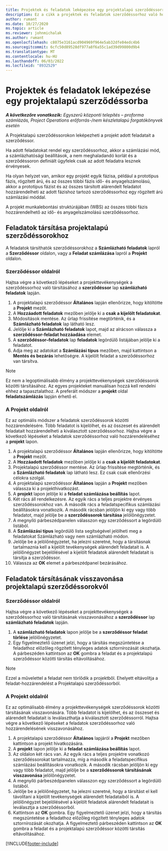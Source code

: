 ```yaml
---
title: Projektek és feladatok leképezése egy projektalapú szerződéssorra - Lite
description: Ez a cikk a projektek és feladatok szerződéssorhoz való hozzáadásával és eltávolításával kapcsolatban tartalmaz tájékoztatást.
author: rumant
ms.date: 10/27/2020
ms.topic: article
ms.reviewer: johnmichalak
ms.author: rumant
ms.openlocfilehash: c8075e3161acd904969f964e5ab32dfe04edc4b6
ms.sourcegitcommit: 6cfc50d89528df977a8f6a55c1ad39d99800d9b4
ms.translationtype: MT
ms.contentlocale: hu-HU
ms.lasthandoff: 06/03/2022
ms.locfileid: "8932529"
---
```

# <a name="map-projects-and-tasks-to-a-project-based-contract-line"></a>Projektek és feladatok leképezése egy projektalapú szerződéssorba 

_**A következőre vonatkozik:** Egyszerű központi telepítés – proforma számlázás, Project Operations erőforrás-/nem készletalapú forgatókönyvek esetén_

A Projektalapú szerződéssorokon leképezheti a projekt adott feladatait a szerződéssor.

Ha adott feladatokat rendel egy szerződéssorhoz, akkor a számlázási mód, a számlázhatósági beállítások, a nem meghaladandó korlát és a szerződéssoron definiált ügyfelek csak az adott feladatra lesznek érvényesek.

Ha olyan helyzet van, amikor egy projekt egyik fázisa, például a prototípus fázis, rögzített árú, és az összes többi fázis idő- és anyagelszámolású, akkor a prototípus fázist és az összes társított alárendelt feladatot hozzárendelheti az adott fázishoz tartozó szerződéssorhoz egy rögzített árú számlázási móddal.

A projekt munkalebontási struktúrájában (WBS) az összes többi fázis hozzárendelhető az idő- és anyagelszámolású szerződéssorhoz.

## <a name="associate-tasks-to-project-based-contract-lines"></a>Feladatok társítása projektalapú szerződéssorokhoz

A feladatok társíthatók szerződéssorokhoz a **Számlázható feladatok** lapról a **Szerződéssor** oldalon, vagy a **Feladat számlázása** lapról a **Projekt** oldalon.

### <a name="from-the-contract-line-page"></a>Szerződéssor oldalról

Hajtsa végre a következő lépéseket a projekttevékenységek a szerződéssorhoz való társításához a **szerződéssor** lap **számlázható feladatok** lapján.

1. A projektalapú szerződéssor **Általános** lapján ellenőrizze, hogy kitöltötte a **Projekt** mezőt.
2. A **Hozzáadott feladatok** mezőben jelölje ki a **csak a kijelölt feladatokat**.
3. Módosítások mentése. Az űrlap frissítése megtörténik, és a **Számlázható feladatok** lap látható lesz.
4. Jelölje ki a **Számlázható feladatok** lapot, majd az alrácson válassza a **szerződéssor-feladat hozzáadása** elemet.
5. A **szerződéssor–feladatok** lap **feladatok** legördülő listájában jelölje ki a feladatot. 
6. Adja meg az adatokat a **Számlázási típus** mezőben, majd kattintson a **Mentés és bezárás** lehetőségre. A kijelölt feladat a szerződéssorhoz van társítva.

> [!NOTE]
> Ez nem a legoptimálisabb élmény a projekttevékenységek szerződéssorok közötti társításához. Az egyes projekteket manuálisan hozzá kell rendelni ehhez a tapasztalathoz. A preferált módszer a **projekt** oldal **feladatszámlázás** lapján érhető el.

### <a name="from-the-project-page"></a>A Projekt oldalról

Ez az optimális módszer a feladatok szerződéssorok közötti hozzárendelésére. Több feladatot is kijelölhet, és az összeset és alárendelt feladatait hozzárendelheti a kiválasztott szerződéssorhoz. Hajtsa végre a következő lépéseket a feladatok szerződéssorhoz való hozzárendeléséhez a **projekt** lapon.

1. A projektalapú szerződéssor **Általános** lapján ellenőrizze, hogy kitöltötte a **Projekt** mezőt.
2. A **Hozzáadott feladatok** mezőben jelölje ki a **csak a kijelölt feladatokat**.
3. Projektalapú szerződéssor mentése. Az űrlap frissítése megtörténik, és a **Számlázható feladatok** lap látható lesz. Ez csak csak ellenőrzési célokra szolgál.
4. A projektalapú szerződéssor **Általános** lapján a **Projekt** mezőben válassza ki a projekthivatkozást.
5. A **projekt** lapon jelölje ki a **feladat számlázása beállítás** lapot.
6. Két rács áll rendelkezésre. Az egyik rács a teljes projektre érvényes szerződéssorokhoz van. A második rács a feladatspecifikus számlázási beállításokra vonatkozik. A második rácsban jelöljön ki egy vagy több feladatot, majd jelölje be a **szerződéssorok társítása** jelölőnégyzetet.
7. A megnyíló párbeszédpanelen válasszon egy szerződéssort a legördülő listából.
8. A **Számlázási típus** legördülő lista segítségével jelölheti meg a feladatokat Számlázható vagy nem számlázható módon.
9. Jelölje be a jelölőnégyzetet, ha jelezni szeretné, hogy a társításnak tartalmaznia kell a kijelölt tevékenységek alárendelt feladatait is. A jelölőnégyzet bejelölésével a kijelölt feladatok alárendelt feladatait is társítja a szerződéssor.
10. Válassza az **OK** elemet a párbeszédpanel bezárásához.

## <a name="unassociate-tasks-from-project-based-contract-lines"></a>Feladatok társításának visszavonása projektalapú szerződéssorokvól

### <a name="from-the-contract-line-page"></a>Szerződéssor oldalról

Hajtsa végre a következő lépéseket a projekttevékenységek a szerződéssorhoz való társításának visszavonásához a **szerződéssor** lap **számlázható feladatok** lapján.

1. A **számlázható feladatok** lapon jelölje be a **szerződéssor feladat törlése** jelölőnégyzetet.
2. Egy figyelmeztető üzenet jelzi, hogy a társítás megszüntetése a feladathoz előzőleg rögzített tényleges adatok sztornírozását okozhatja. A párbeszéden kattintson az **OK** gombra a feladat és a projektalapú szerződéssor közötti társítás eltávolításához. 

> [!NOTE]
> Ezzel a művelettel a feladat nem törlődik a projektből. Ehelyett eltávolítja a feladat-hozzárendelést a Projektalapú szerződéssorból.

### <a name="from-the-project-page"></a>A Projekt oldalról

Ez az optimálisabb élmény a projekttevékenységek szerződéssorok közötti társításának visszavonására. Több feladatot is kijelölhet, és az összeset és alárendelt feladatait is leválaszthatja a kiválasztott szerződéssorról. Hajtsa végre a következő lépéseket a feladatok szerződéssorhoz való hozzárendelésének visszavonásához.

1. A projektalapú szerződéssor **Általános** lapjáról a **Projekt** mezőben kattintson a projekt hivatkozására.
2. A **projekt** lapon jelölje ki a **feladat számlázása beállítás** lapot.
3. Az oldalon két rács van. Az egyik rács a teljes projektre vonatkozó szerződéssorokat tartalmazza, míg a második a feladatspecifikus számlázási beállításokra vonatkozik. A második rácsban jelöljön ki egy vagy több feladatot, majd jelölje be a **szerződéssorok társításának visszavonása** jelölőnégyzetet.
4. A megnyíló párbeszédpanelen válasszon egy szerződéssort a legördülő listából.
5. Jelölje be a jelölőnégyzetet, ha jelezni szeretné, hogy a társítást el kell távolítani a kijelölt tevékenységek alárendelt feladataiból is. A jelölőnégyzet bejelölésével a kijelölt feladatok alárendelt feladatait is leválasztja a szerződéssorból.
6. Kattintson az **OK** gombra. Egy figyelmeztető üzenet jelzi, hogy a társítás megszüntetése a feladathoz előzőleg rögzített tényleges adatok sztornírozását okozhatja. A figyelmeztető párbeszéden kattintson az **OK** gombra a feladat és a projektalapú szerződéssor közötti társítás eltávolításához.


[!INCLUDE[footer-include](../../includes/footer-banner.md)]
